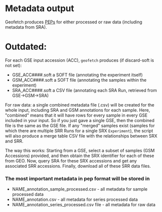# Metadata output

Geofetch produces [PEPs](http://pep.databio.org/) for either processed or raw data (including metadata from SRA).

# Outdated: 

For each GSE input accession (ACC), `geofetch` produces (if discard-soft is not set):

- GSE_ACC####.soft a SOFT file (annotating the experiment itself)
- GSM_ACC####.soft a SOFT file (annotating the samples within the experiment)
- SRA_ACC####.soft a CSV file (annotating each SRA Run, retrieved from GSE->GSM->SRA)

For raw data:
a single combined metadata file (.csv) will be created for the whole input,
including SRA and GSM annotations for each sample. Here, "combined" means that it will have
rows for every sample in every GSE included in your input. So if you just gave a single GSE,
then the combined file is the same as the GSE file. If any "merged" samples exist
(samples for which there are multiple SRR Runs for a single SRX `Experiment`), the
script will also produce a merge table CSV file with the relationships between
SRX and SRR.

The way this works: Starting from a GSE, select a subset of samples (GSM Accessions) provided, 
and then obtain the SRX identifier for each of these from GEO. Now, query SRA for these SRX 
accessions and get any associated SRR accessions. Finally, download all of these SRR data files.

### The most important metadata in pep format will be stored in
- NAME_annotation_sample_processed.csv - all metadata for sample processed data
- NAME_annotation.csv - all metadata for series processed data
- NAME_annotation_series_processed.csv file - all metadata for raw data
